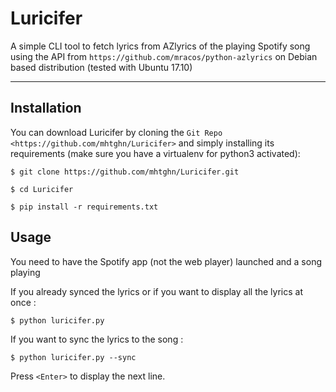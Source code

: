  
Luricifer
============

A simple CLI tool to fetch lyrics from AZlyrics of the playing Spotify song using the API from `https://github.com/mracos/python-azlyrics`
on Debian based distribution (tested with Ubuntu 17.10)

-------------

Installation
----------------------

You can download Luricifer by cloning the `Git Repo <https://github.com/mhtghn/Luricifer>` and simply installing its requirements (make sure you have a virtualenv for python3 activated):



    $ git clone https://github.com/mhtghn/Luricifer.git
    
    $ cd Luricifer
    
    $ pip install -r requirements.txt
    
Usage
----------------------
You need to have the Spotify app (not the web player) launched and a song playing

If you already synced the lyrics or if you want to display all the lyrics at once : 

    $ python luricifer.py
    
If you want to sync the lyrics to the song : 

    $ python luricifer.py --sync
    
Press `<Enter>` to display the next line.
